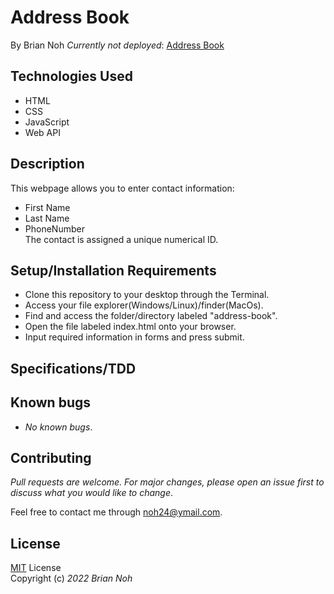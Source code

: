 # Address Book
By Brian Noh
_Currently not deployed_: [Address Book](noh24.github.com/address-book/)

## Technologies Used  
* HTML
* CSS
* JavaScript
* Web API

## Description
This webpage allows you to enter contact information:  
* First Name
* Last Name
* PhoneNumber  
The contact is assigned a unique numerical ID.

## Setup/Installation Requirements
* Clone this repository to your desktop through the Terminal.
* Access your file explorer(Windows/Linux)/finder(MacOs).
* Find and access the folder/directory labeled "address-book".
* Open the file labeled index.html onto your browser.
* Input required information in forms and press submit.

## Specifications/TDD

## Known bugs
* _No known bugs_.

## Contributing
_Pull requests are welcome. For major changes, please open an issue first to discuss what you would like to change_.  
  
Feel free to contact me through <noh24@ymail.com>.

## License
[MIT](./license.txt) License  
Copyright (c) _2022 Brian Noh_